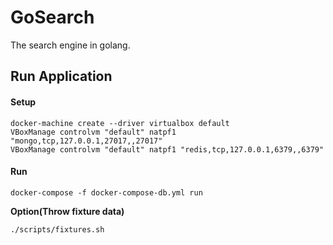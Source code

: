 # GoSearch

The search engine in golang.

## Run Application

#### Setup

```
docker-machine create --driver virtualbox default
VBoxManage controlvm "default" natpf1 "mongo,tcp,127.0.0.1,27017,,27017"
VBoxManage controlvm "default" natpf1 "redis,tcp,127.0.0.1,6379,,6379"
```

#### Run

```
docker-compose -f docker-compose-db.yml run
```

**Option(Throw fixture data)**

```
./scripts/fixtures.sh
```
